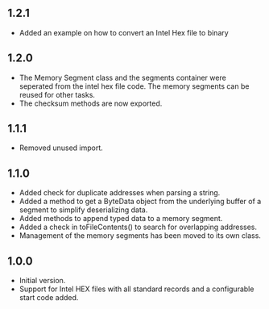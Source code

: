 ## 1.2.1

- Added an example on how to convert an Intel Hex file to binary

## 1.2.0

- The Memory Segment class and the segments container were seperated from the intel hex file code.
  The memory segments can be reused for other tasks.
- The checksum methods are now exported.

## 1.1.1

- Removed unused import.

## 1.1.0

- Added check for duplicate addresses when parsing a string.
- Added a method to get a ByteData object from the underlying buffer of a segment to simplify deserializing data.
- Added methods to append typed data to a memory segment.
- Added a check in toFileContents() to search for overlapping addresses.
- Management of the memory segments has been moved to its own class.

## 1.0.0

- Initial version.
- Support for Intel HEX files with all standard records and a configurable start code added.
